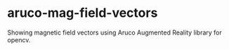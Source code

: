 # aruco-mag-field-vectors
Showing magnetic field vectors using Aruco Augmented Reality library for opencv.
